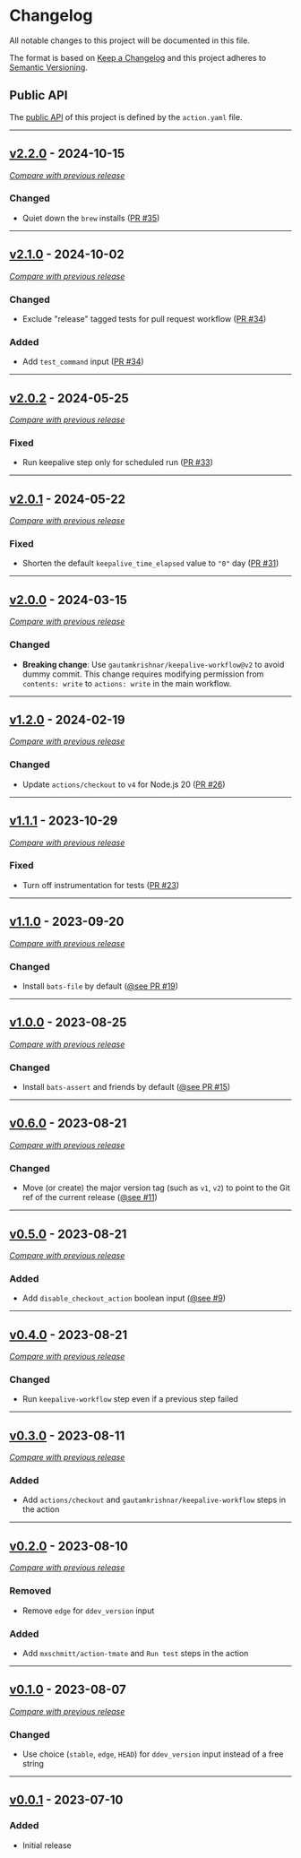 # Changelog

All notable changes to this project will be documented in this file.

The format is based on [Keep a Changelog](https://keepachangelog.com/en)
and this project adheres to [Semantic Versioning](https://semver.org/spec/v2.0.0.html).

## Public API

The [public API](https://semver.org/spec/v2.0.0.html#spec-item-1) of this project is defined by the `action.yaml` file.

---

## [v2.2.0](https://github.com/ddev/github-action-add-on-test/releases/tag/v2.2.0) - 2024-10-15

[_Compare with previous release_](https://github.com/ddev/github-action-add-on-test/compare/v2.1.0...v2.2.0)

### Changed

- Quiet down the `brew` installs ([PR #35](https://github.com/ddev/github-action-add-on-test/pull/35))

---

## [v2.1.0](https://github.com/ddev/github-action-add-on-test/releases/tag/v2.1.0) - 2024-10-02

[_Compare with previous release_](https://github.com/ddev/github-action-add-on-test/compare/v2.0.2...v2.1.0)

### Changed

- Exclude "release" tagged tests for pull request workflow ([PR #34](https://github.com/ddev/github-action-add-on-test/pull/34))

### Added

- Add `test_command` input ([PR #34](https://github.com/ddev/github-action-add-on-test/pull/34))

---

## [v2.0.2](https://github.com/ddev/github-action-add-on-test/releases/tag/v2.0.2) - 2024-05-25

[_Compare with previous release_](https://github.com/ddev/github-action-add-on-test/compare/v2.0.1...v2.0.2)

### Fixed

- Run keepalive step only for scheduled run ([PR #33](https://github.com/ddev/github-action-add-on-test/pull/33))

---

## [v2.0.1](https://github.com/ddev/github-action-add-on-test/releases/tag/v2.0.1) - 2024-05-22

[_Compare with previous release_](https://github.com/ddev/github-action-add-on-test/compare/v2.0.0...v2.0.1)

### Fixed

- Shorten the default `keepalive_time_elapsed` value to `"0"` day ([PR #31](https://github.com/ddev/github-action-add-on-test/pull/31))

---

## [v2.0.0](https://github.com/ddev/github-action-add-on-test/releases/tag/v2.0.0) - 2024-03-15

[_Compare with previous release_](https://github.com/ddev/github-action-add-on-test/compare/v1.2.0...v2.0.0)

### Changed

- **Breaking change**: Use `gautamkrishnar/keepalive-workflow@v2` to avoid dummy commit. This change requires
  modifying permission from `contents: write` to `actions: write` in the main workflow.

---

## [v1.2.0](https://github.com/ddev/github-action-add-on-test/releases/tag/v1.2.0) - 2024-02-19

[_Compare with previous release_](https://github.com/ddev/github-action-add-on-test/compare/v1.1.1...v1.2.0)

### Changed

- Update `actions/checkout` to `v4` for Node.js 20 ([PR #26](https://github.com/ddev/github-action-add-on-test/pull/26))

---

## [v1.1.1](https://github.com/ddev/github-action-add-on-test/releases/tag/v1.1.1) - 2023-10-29

[_Compare with previous release_](https://github.com/ddev/github-action-add-on-test/compare/v1.1.0...v1.1.1)

### Fixed

- Turn off instrumentation for tests ([PR #23](https://github.com/ddev/github-action-add-on-test/pull/23))

---

## [v1.1.0](https://github.com/ddev/github-action-add-on-test/releases/tag/v1.1.0) - 2023-09-20

[_Compare with previous release_](https://github.com/ddev/github-action-add-on-test/compare/v1.0.0...v1.1.0)

### Changed

- Install `bats-file` by default ([@see PR #19](https://github.com/ddev/github-action-add-on-test/pull/19))

---

## [v1.0.0](https://github.com/ddev/github-action-add-on-test/releases/tag/v1.0.0) - 2023-08-25

[_Compare with previous release_](https://github.com/ddev/github-action-add-on-test/compare/v0.6.0...v1.0.0)

### Changed

- Install `bats-assert` and friends by default ([@see PR #15](https://github.com/ddev/github-action-add-on-test/pull/15))

---

## [v0.6.0](https://github.com/ddev/github-action-add-on-test/releases/tag/v0.6.0) - 2023-08-21

[_Compare with previous release_](https://github.com/ddev/github-action-add-on-test/compare/v0.5.0...v0.6.0)

### Changed

- Move (or create) the major version tag (such as `v1`, `v2`) to point to the Git ref of the current release ([@see #11](https://github.com/ddev/github-action-add-on-test/issues/11))

---

## [v0.5.0](https://github.com/ddev/github-action-add-on-test/releases/tag/v0.5.0) - 2023-08-21

[_Compare with previous release_](https://github.com/ddev/github-action-add-on-test/compare/v0.4.0...v0.5.0)

### Added

- Add `disable_checkout_action` boolean input ([@see #9](https://github.com/ddev/github-action-add-on-test/issues/9))

---

## [v0.4.0](https://github.com/ddev/github-action-add-on-test/releases/tag/v0.4.0) - 2023-08-21

[_Compare with previous release_](https://github.com/ddev/github-action-add-on-test/compare/v0.3.0...v0.4.0)

### Changed

- Run `keepalive-workflow` step even if a previous step failed

---

## [v0.3.0](https://github.com/ddev/github-action-add-on-test/releases/tag/v0.3.0) - 2023-08-11

[_Compare with previous release_](https://github.com/ddev/github-action-add-on-test/compare/v0.2.0...v0.3.0)

### Added

- Add `actions/checkout` and `gautamkrishnar/keepalive-workflow` steps in the action

---

## [v0.2.0](https://github.com/ddev/github-action-add-on-test/releases/tag/v0.2.0) - 2023-08-10

[_Compare with previous release_](https://github.com/ddev/github-action-add-on-test/compare/v0.1.0...v0.2.0)

### Removed

- Remove `edge` for `ddev_version` input

### Added

- Add `mxschmitt/action-tmate` and `Run test` steps in the action

---

## [v0.1.0](https://github.com/ddev/github-action-add-on-test/releases/tag/v0.1.0) - 2023-08-07

[_Compare with previous release_](https://github.com/ddev/github-action-add-on-test/compare/v0.0.1...v0.1.0)

### Changed

- Use choice (`stable`, `edge`, `HEAD`) for `ddev_version` input instead of a free string

---

## [v0.0.1](https://github.com/ddev/github-action-add-on-test/releases/tag/v0.0.1) - 2023-07-10

### Added

- Initial release
